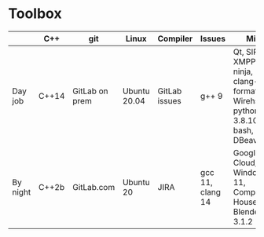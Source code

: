 # Toolbox
| | C++ | git | Linux | Compiler | Issues | Misc |
| --- | --- | --- | --- | --- | --- | --- |
| Day job | C++14 | GitLab on prem | Ubuntu 20.04 | GitLab issues | g++ 9 | Qt, SIP, XMPP, ninja, clang-format, Wirehshark, python 3.8.10, bash, DBeaver, vi |
| By night | C++2b | GitLab.com | Ubuntu 20 | JIRA | gcc 11, clang 14 | Google Cloud, Windows 11, Companies House API, Blender 3.1.2 |
